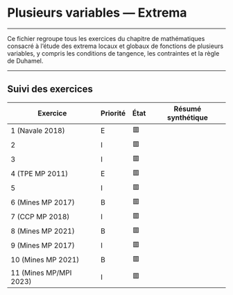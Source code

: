 # Plusieurs variables — Extrema

---

Ce fichier regroupe tous les exercices du chapitre de mathématiques consacré à l’étude des extrema locaux et globaux de fonctions de plusieurs variables, y compris les conditions de tangence, les contraintes et la règle de Duhamel.

---

## Suivi des exercices

| Exercice                       | Priorité | État | Résumé synthétique |
|--------------------------------|----------|------|---------------------|
| 1 (Navale 2018)                | E        | 🟥   |                     |
| 2                              | I        | 🟥   |                     |
| 3                              | I        | 🟥   |                     |
| 4 (TPE MP 2011)                | E        | 🟥   |                     |
| 5                              | I        | 🟥   |                     |
| 6 (Mines MP 2017)              | B        | 🟥   |                     |
| 7 (CCP MP 2018)                | I        | 🟥   |                     |
| 8 (Mines MP 2021)              | B        | 🟥   |                     |
| 9 (Mines MP 2017)              | I        | 🟥   |                     |
| 10 (Mines MP 2021)             | B        | 🟥   |                     |
| 11 (Mines MP/MPI 2023)         | I        | 🟥   |                     |
